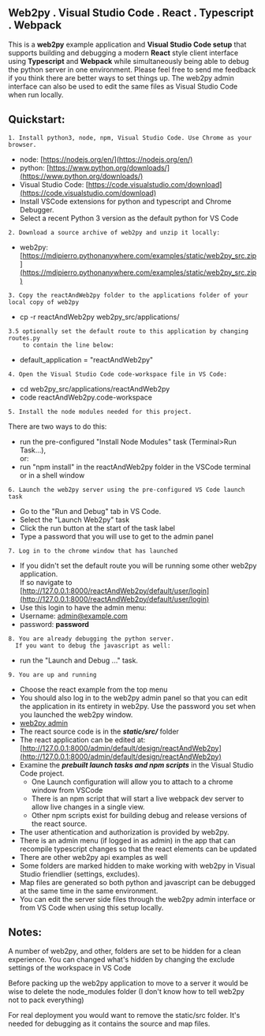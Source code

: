 
## Web2py . Visual Studio Code . React . Typescript  . Webpack

This is a **web2py** example application and **Visual Studio Code setup** that supports building and debugging a modern **React** style client interface using **Typescript** and **Webpack** while simultaneously being able to debug the python server in one environment.  Please feel free to send me feedback if you think there are better ways to set things up.  The web2py admin interface can also be used to edit the same files as Visual Studio Code when run locally.

## Quickstart:

```
1. Install python3, node, npm, Visual Studio Code. Use Chrome as your browser.  
```

- node: [https://nodejs.org/en/](https://nodejs.org/en/)
- python: [https://www.python.org/downloads/](https://www.python.org/downloads/)
- Visual Studio Code: [https://code.visualstudio.com/download](https://code.visualstudio.com/download)
- Install VSCode extensions for python and typescript and Chrome Debugger.  
- Select a recent Python 3 version as the default python for VS Code  
  

```
2. Download a source archive of web2py and unzip it locally:
```

- web2py: [https://mdipierro.pythonanywhere.com/examples/static/web2py_src.zip](https://mdipierro.pythonanywhere.com/examples/static/web2py_src.zip)

```
3. Copy the reactAndWeb2py folder to the applications folder of your local copy of web2py
```

- cp -r reactAndWeb2py web2py_src/applications/

```
3.5 optionally set the default route to this application by changing routes.py
    to contain the line below:
```

- default_application = "reactAndWeb2py"

```
4. Open the Visual Studio Code code-workspace file in VS Code:
```

- cd web2py_src/applications/reactAndWeb2py  
- code reactAndWeb2py.code-workspace

```
5. Install the node modules needed for this project.  
```

There are two ways to do this:  

- run the pre-configured "Install Node Modules" task (Terminal>Run Task...),  
or:    
- run "npm install" in the reactAndWeb2py folder in the VSCode terminal or in a shell window
  

```
6. Launch the web2py server using the pre-configured VS Code launch task  
```

- Go to the "Run and Debug" tab in VS Code.
- Select the "Launch Web2py" task
- Click the run button at the start of the task label
- Type a password that you will use to get to the admin panel

```
7. Log in to the chrome window that has launched  
```

- If you didn't set the default route you will be running some other web2py application.  
  If so navigate  to  [http://127.0.0.1:8000/reactAndWeb2py/default/user/login](http://127.0.0.1:8000/reactAndWeb2py/default/user/login)
- Use this login to have the admin menu:
- Username:  admin@example.com  
- password:  **password**  

```
8. You are already debugging the python server.  
  If you want to debug the javascript as well:
```

- run the "Launch and Debug ..." task.

```
9. You are up and running
```

- Choose the react example from the top menu
- You should also log in to the web2py admin panel so that you can edit the application in its entirety in web2py. Use the password you set when you launched the web2py window. 
- <a href="http://127.0.0.1:8000/admin" target="_blank">web2py admin</a>
- The react source code is in the ***static/src/*** folder
- The react application can be edited at: [http://127.0.0.1:8000/admin/default/design/reactAndWeb2py](http://127.0.0.1:8000/admin/default/design/reactAndWeb2py)
- Examine the ***prebuilt launch tasks and npm scripts*** in the Visual Studio Code project.
    - One Launch configuration will allow you to attach to a chrome window from VSCode
    - There is an npm script that will start a live webpack dev server to allow live changes in a single view.
    - Other npm scripts exist for building debug and release versions of the react source.
- The user athentication and authorization is provided by web2py.
- There is an admin menu (if logged in as admin) in the app that can recompile typescript changes so that the react elements can be updated
- There are other web2py api examples as well
- Some folders are marked hidden to make working with web2py in Visual Studio friendlier (settings, excludes).
- Map files are generated so both python and javascript can be debugged at the same time in the same environment.
- You can edit the server side files through the web2py admin interface or from VS Code when using this setup locally.

## Notes:
A number of web2py, and other, folders are set to be hidden for a clean experience.  You can changed what's hidden by
changing the exclude settings of the workspace in VS Code  

Before packing up the web2py application to move to a server it would be wise to delete the node_modules folder (I don't know how to tell web2py not to pack everything)  

For real deployment you would want to remove the static/src folder.  It's needed for debugging as it contains the source and map files.  
